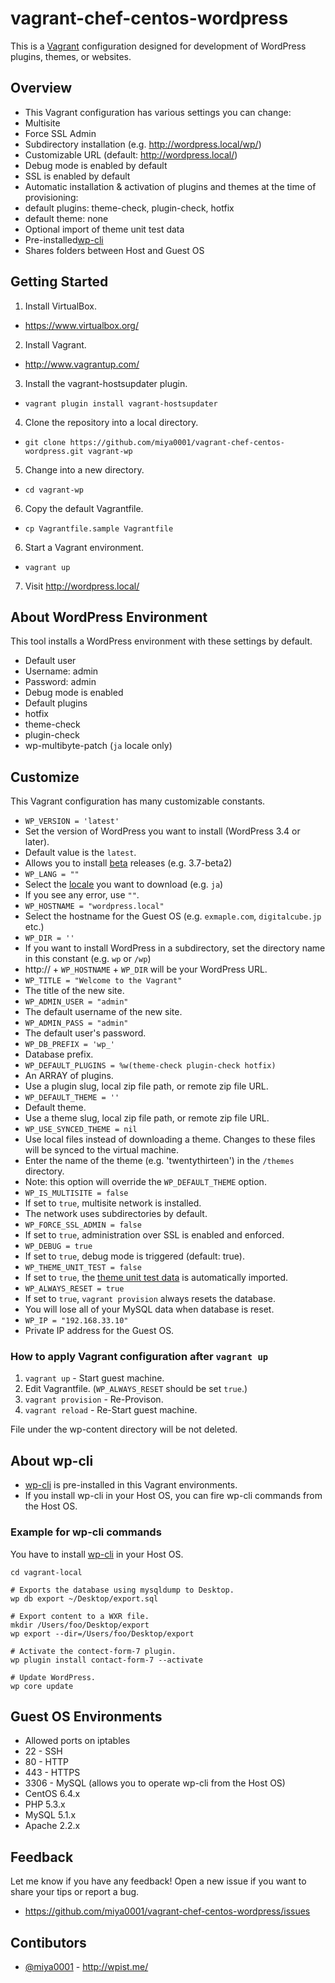 vagrant-chef-centos-wordpress
=============================

This is a [Vagrant](http://www.vagrantup.com/) configuration designed for development of WordPress plugins, themes, or websites.

## Overview

* This Vagrant configuration has various settings you can change:
 * Multisite
 * Force SSL Admin
 * Subdirectory installation (e.g. http://wordpress.local/wp/)
* Customizable URL (default: http://wordpress.local/)
* Debug mode is enabled by default
* SSL is enabled by default
* Automatic installation & activation of plugins and themes at the time of provisioning:
 * default plugins: theme-check, plugin-check, hotfix
 * default theme: none
* Optional import of theme unit test data
* Pre-installed[wp-cli](http://wp-cli.org)
* Shares folders between Host and Guest OS

## Getting Started

1. Install VirtualBox.
 * https://www.virtualbox.org/
2. Install Vagrant.
 * http://www.vagrantup.com/
3. Install the vagrant-hostsupdater plugin.
 * `vagrant plugin install vagrant-hostsupdater`
4. Clone the repository into a local directory.
 * `git clone https://github.com/miya0001/vagrant-chef-centos-wordpress.git vagrant-wp`
5. Change into a new directory.
 * `cd vagrant-wp`
6. Copy the default Vagrantfile.
 * `cp Vagrantfile.sample Vagrantfile`
6. Start a Vagrant environment.
 * `vagrant up`
7. Visit http://wordpress.local/

## About WordPress Environment

This tool installs a WordPress environment with these settings by default.

* Default user
 * Username: admin
 * Password: admin
* Debug mode is enabled
* Default plugins
 * hotfix
 * theme-check
 * plugin-check
 * wp-multibyte-patch (`ja` locale only)

## Customize

This Vagrant configuration has many customizable constants.

* `WP_VERSION = 'latest'`
 * Set the version of WordPress you want to install (WordPress 3.4 or later).
 * Default value is the `latest`.
 * Allows you to install [beta](http://wordpress.org/download/release-archive/) releases (e.g. 3.7-beta2)
* `WP_LANG = ""`
 * Select the [locale](http://svn.automattic.com/wordpress-i18n/) you want to download (e.g. `ja`)
 * If you see any error, use `""`.
* `WP_HOSTNAME = "wordpress.local"`
 * Select the hostname for the Guest OS (e.g. `exmaple.com`, `digitalcube.jp` etc.)
* `WP_DIR = ''`
 * If you want to install WordPress in a subdirectory, set the directory name in this constant (e.g. `wp` or `/wp`)
 * http:// + `WP_HOSTNAME` + `WP_DIR` will be your WordPress URL.
* `WP_TITLE = "Welcome to the Vagrant"`
 * The title of the new site.
* `WP_ADMIN_USER = "admin"`
 * The default username of the new site.
* `WP_ADMIN_PASS = "admin"`
 * The default user's password.
* `WP_DB_PREFIX = 'wp_'`
 * Database prefix.
* `WP_DEFAULT_PLUGINS = %w(theme-check plugin-check hotfix)`
 * An ARRAY of plugins.
 * Use a plugin slug, local zip file path, or remote zip file URL.
* `WP_DEFAULT_THEME = ''`
 * Default theme.
 * Use a theme slug, local zip file path, or remote zip file URL.
* `WP_USE_SYNCED_THEME = nil`
 * Use local files instead of downloading a theme. Changes to these files will be synced to the virtual machine.
 * Enter the name of the theme (e.g. 'twentythirteen') in the `/themes` directory.
 * Note: this option will override the `WP_DEFAULT_THEME` option.
* `WP_IS_MULTISITE = false`
 * If set to `true`, multisite network is installed.
 * The network uses subdirectories by default.
* `WP_FORCE_SSL_ADMIN = false`
 * If set to `true`, administration over SSL is enabled and enforced.
* `WP_DEBUG = true`
 * If set to `true`, debug mode is triggered (default: true).
* `WP_THEME_UNIT_TEST = false`
 * If set to `true`, the [theme unit test data](http://codex.wordpress.org/Theme_Unit_Test) is automatically imported.
* `WP_ALWAYS_RESET = true`
 * If set to `true`, `vagrant provision` always resets the database.
 * You will lose all of your MySQL data when database is reset.
* `WP_IP = "192.168.33.10"`
 * Private IP address for the Guest OS.

### How to apply Vagrant configuration after `vagrant up`

1. `vagrant up` - Start guest machine.
2. Edit Vagrantfile. (`WP_ALWAYS_RESET` should be set `true`.)
3. `vagrant provision` - Re-Provison.
4. `vagrant reload` - Re-Start guest machine.

File under the wp-content directory will be not deleted.

## About wp-cli

* [wp-cli](http://wp-cli.org/) is pre-installed in this Vagrant environments.
* If you install wp-cli in your Host OS, you can fire wp-cli commands from the Host OS.

### Example for wp-cli commands

You have to install [wp-cli](wp-cli.org) in your Host OS.

    cd vagrant-local
    
    # Exports the database using mysqldump to Desktop.
    wp db export ~/Desktop/export.sql
    
    # Export content to a WXR file.
    mkdir /Users/foo/Desktop/export
    wp export --dir=/Users/foo/Desktop/export
    
    # Activate the contect-form-7 plugin.
    wp plugin install contact-form-7 --activate
    
    # Update WordPress.
    wp core update


## Guest OS Environments

* Allowed ports on iptables
 * 22 - SSH
 * 80 - HTTP
 * 443 - HTTPS
 * 3306 - MySQL (allows you to operate wp-cli from the Host OS)
* CentOS 6.4.x
 * PHP 5.3.x
 * MySQL 5.1.x
 * Apache 2.2.x

## Feedback

Let me know if you have any feedback! Open a new issue if you want to share your tips or report a bug.

* https://github.com/miya0001/vagrant-chef-centos-wordpress/issues

## Contibutors

* [@miya0001](http://twitter.com/miya0001) - http://wpist.me/
